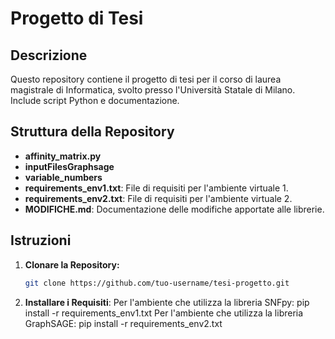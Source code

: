 # Progetto di Tesi

## Descrizione
Questo repository contiene il progetto di tesi per il corso di laurea magistrale di Informatica, svolto presso l'Università Statale di Milano. Include script Python e documentazione.

## Struttura della Repository
- **affinity_matrix.py**
- **inputFilesGraphsage**
- **variable_numbers**
- **requirements_env1.txt**: File di requisiti per l'ambiente virtuale 1.
- **requirements_env2.txt**: File di requisiti per l'ambiente virtuale 2.
- **MODIFICHE.md**: Documentazione delle modifiche apportate alle librerie.

## Istruzioni
1. **Clonare la Repository:**
   ```bash
   git clone https://github.com/tuo-username/tesi-progetto.git
   
2. **Installare i Requisiti**: Per l'ambiente che utilizza la libreria SNFpy:
   pip install -r requirements_env1.txt
Per l'ambiente che utilizza la libreria GraphSAGE:
pip install -r requirements_env2.txt
